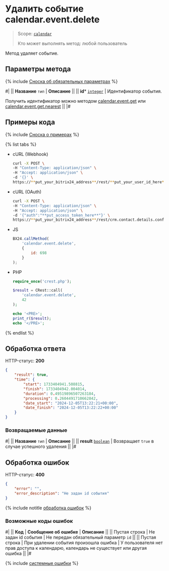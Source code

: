 # Удалить событие calendar.event.delete

> Scope: [`calendar`](../../scopes/permissions.md)
>
> Кто может выполнять метод: любой пользователь

Метод удаляет событие.

## Параметры метода

{% include [Сноска об обязательных параметрах](../../../_includes/required.md) %}

#|
|| **Название**
`тип` | **Описание** ||
|| **id***
[`integer`](../../data-types.md) | Идентификатор события.

Получить идентификатор можно методом [calendar.event.get](./calendar-event-get.md) или [calendar.event.get.nearest](./calendar-event-get-nearest.md) ||
|#

## Примеры кода

{% include [Сноска о примерах](../../../_includes/examples.md) %}

{% list tabs %}

- cURL (Webhook)

    ```bash
    curl -X POST \
    -H "Content-Type: application/json" \
    -H "Accept: application/json" \
    -d '{}' \
    https://**put_your_bitrix24_address**/rest/**put_your_user_id_here**/**put_your_webbhook_here**/crm.contact.details.configuration.forceCommonScopeForAll
    ```

- cURL (OAuth)

    ```bash
    curl -X POST \
    -H "Content-Type: application/json" \
    -H "Accept: application/json" \
    -d '{"auth":"**put_access_token_here**"}' \
    https://**put_your_bitrix24_address**/rest/crm.contact.details.configuration.forceCommonScopeForAll
    ```

- JS

    ```js
    BX24.callMethod(
        'calendar.event.delete',
        {
            id: 698
        }
    );
    ```

- PHP

    ```php
    require_once('crest.php');

    $result = CRest::call(
        'calendar.event.delete',
        42
    );

    echo '<PRE>';
    print_r($result);
    echo '</PRE>';
    ```

{% endlist %}

## Обработка ответа

HTTP-статус: **200**

```json
{
    "result": true,
    "time": {
        "start": 1733404941.508815,
        "finish": 1733404942.004014,
        "duration": 0.49519896507263184,
        "processing": 0.2604491710662842,
        "date_start": "2024-12-05T13:22:21+00:00",
        "date_finish": "2024-12-05T13:22:22+00:00"
    }
}
```

### Возвращаемые данные

#|
|| **Название**
`тип` | **Описание** ||
|| **result**
[`boolean`](../../data-types.md) | Возвращает `true` в случае успешного удаления ||
|#

## Обработка ошибок

HTTP-статус: **400**

```json
{
    "error": "",
    "error_description": "Не задан id события"
}
```
{% include notitle [обработка ошибок](../../../_includes/error-info.md) %}

### Возможные коды ошибок

#|
|| **Код** | **Cообщение об ошибке** | **Описание** ||
|| Пустая строка | Не задан id события | Не передан обязательный параметр `id` ||
|| Пустая строка | При удалении события произошла ошибка | У пользователя нет прав доступа к календарю, календарь не существует или другая ошибка ||
|#

{% include [системные ошибки](../../../_includes/system-errors.md) %}